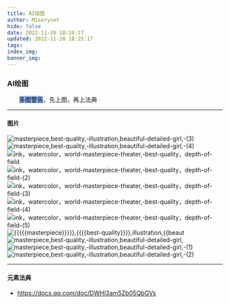 ```yaml
---
title: AI绘图
author: Miseryset
hide: false
date: 2022-11-20 18:24:17
updated: 2022-11-20 18:25:17
tags:
index_img:
banner_img:
---
```

### AI绘图
&emsp;&emsp;<span style='background-color:#94b9ff;color:#000000'>多图警告</span><!--more-->，先上图，再上法典
***
#### 图片
![masterpiece,best-quality,-illustration,beautiful-detailed-girl,-(3)](https://cdn.staticaly.com/gh/Miseryset/PicX@master/20221120/masterpiece,best-quality,-illustration,beautiful-detailed-girl,-(3).6ybxn06kmagw.png)
![masterpiece,best-quality,-illustration,beautiful-detailed-girl,-(4)](https://cdn.staticaly.com/gh/Miseryset/PicX@master/20221120/masterpiece,best-quality,-illustration,beautiful-detailed-girl,-(4).68zkertyy1a8.png)
![ink，watercolor，world-masterpiece-theater,-best-quality，depth-of-field](https://cdn.staticaly.com/gh/Miseryset/PicX@master/20221120/ink，watercolor，world-masterpiece-theater,-best-quality，depth-of-field.wr7yv6jt8ds.png)
![ink，watercolor，world-masterpiece-theater,-best-quality，depth-of-field-(2)](https://cdn.staticaly.com/gh/Miseryset/PicX@master/20221120/ink，watercolor，world-masterpiece-theater,-best-quality，depth-of-field-(2).1tyvb72m5wcg.png)
![ink，watercolor，world-masterpiece-theater,-best-quality，depth-of-field-(3)](https://cdn.staticaly.com/gh/Miseryset/PicX@master/20221120/ink，watercolor，world-masterpiece-theater,-best-quality，depth-of-field-(3).5qzyw2y23myo.png)
![ink，watercolor，world-masterpiece-theater,-best-quality，depth-of-field-(4)](https://cdn.staticaly.com/gh/Miseryset/PicX@master/20221120/ink，watercolor，world-masterpiece-theater,-best-quality，depth-of-field-(4).1hf0nw3uvokg.png)
![ink，watercolor，world-masterpiece-theater,-best-quality，depth-of-field-(5)](https://cdn.staticaly.com/gh/Miseryset/PicX@master/20221120/ink，watercolor，world-masterpiece-theater,-best-quality，depth-of-field-(5).3kxbb79qq3wg.png)
![{{{{{masterpiece}}}}},{{{{best-quality}}}},illustration,{{beaut](https://cdn.staticaly.com/gh/Miseryset/PicX@master/20221120/{{{{{masterpiece}}}}},{{{{best-quality}}}},illustration,{{beaut.47j4ah3qzke8.png)
![masterpiece,best-quality,-illustration,beautiful-detailed-girl,](https://cdn.staticaly.com/gh/Miseryset/PicX@master/20221120/masterpiece,best-quality,-illustration,beautiful-detailed-girl,.1i3fr0dn89z4.png)
![masterpiece,best-quality,-illustration,beautiful-detailed-girl,-(1)](https://cdn.staticaly.com/gh/Miseryset/PicX@master/20221120/masterpiece,best-quality,-illustration,beautiful-detailed-girl,-(1).63iu3ajng8hs.png)
![masterpiece,best-quality,-illustration,beautiful-detailed-girl,-(2)](https://cdn.staticaly.com/gh/Miseryset/PicX@master/20221120/masterpiece,best-quality,-illustration,beautiful-detailed-girl,-(2).5609abp0ii9s.png)

***
#### 元素法典
- <https://docs.qq.com/doc/DWHl3am5Zb05QbGVs>